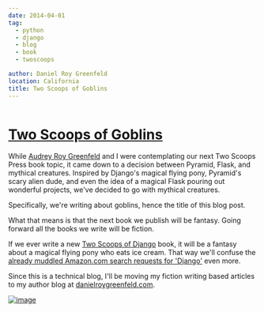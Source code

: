 ```yaml
---
date: 2014-04-01
tag:
  - python
  - django
  - blog
  - book
  - twoscoops

author: Daniel Roy Greenfeld
location: California
title: Two Scoops of Goblins
---
```


<div class="twelve wide column">
  <h1 class="ui block header">
    <div class="content">
      <a href="/two-scoops-of-goblins ">Two Scoops of Goblins</a>
    </div>
  </h1>
  <p>
    While
    <a href="http://audreyr.com/" target="_blank">Audrey Roy Greenfeld</a> and I
    were contemplating our next Two Scoops Press book topic, it came down to a
    decision between Pyramid, Flask, and mythical creatures. Inspired by
    Django's magical flying pony, Pyramid's scary alien dude, and even the idea
    of a magical Flask pouring out wonderful projects, we've decided to go with
    mythical creatures.
  </p>
  <p>
    Specifically, we're writing about goblins, hence the title of this blog
    post.
  </p>
  <p>
    What that means is that the next book we publish will be fantasy. Going
    forward all the books we write will be fiction.
  </p>
  <p>
    If we ever write a new
    <a
      href="http://twoscoopspress.com/products/two-scoops-of-django-1-6"
      target="_blank"
      >Two Scoops of Django</a
    >
    book, it will be a fantasy about a magical flying pony who eats ice cream.
    That way we'll confuse the
    <a
      href="http://www.amazon.com/s/ref=nb_sb_noss_2?url=search-alias%3Daps&amp;field-keywords=django&amp;tag=mlinar-20"
      target="_blank"
      >already muddled Amazon.com search requests for 'Django'</a
    >
    even more.
  </p>
  <p>
    Since this is a technical blog, I'll be moving my fiction writing based
    articles to my author blog at
    <a href="http://www.danielroygreenfeld.com" target="_blank"
      >danielroygreenfeld.com</a
    >.
  </p>
  <p>
    <a href="http://www.danielroygreenfeld.com" target="_blank"
      ><img
        alt="image"
        src="https://s3.amazonaws.com/pydanny/two-scoops-of-goblins.png"
    /></a>
  </p>
  </div>
